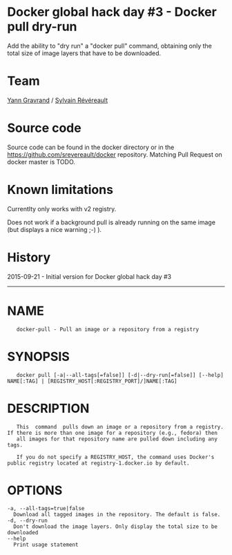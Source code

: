# Docker global hack day #3 - Docker pull dry-run

Add the ability to "dry run" a "docker pull" command, obtaining only the total size of image layers that have to be downloaded.

# Team

[Yann Gravrand](https://twitter.com/ygravrand) / [Sylvain Révéreault](https://twitter.com/srevereault)

# Source code

Source code can be found in the docker directory or in the https://github.com/srevereault/docker repository. Matching Pull Request on docker master is TODO.

# Known limitations

Currentlty only works with v2 registry. 

Does not work if a background pull is already running on the same image (but displays a nice warning ;-) ).

# History 

2015-09-21 - Initial version for Docker global hack day #3 

-------

# NAME
       docker-pull - Pull an image or a repository from a registry

# SYNOPSIS
       docker pull [-a|--all-tags[=false]] [-d|--dry-run[=false]] [--help] NAME[:TAG] | [REGISTRY_HOST[:REGISTRY_PORT]/]NAME[:TAG]

# DESCRIPTION
       This  command  pulls down an image or a repository from a registry. If there is more than one image for a repository (e.g., fedora) then
       all images for that repository name are pulled down including any tags.

       If you do not specify a REGISTRY_HOST, the command uses Docker's public registry located at registry-1.docker.io by default.

# OPTIONS
	-a, --all-tags=true|false
	  Download all tagged images in the repository. The default is false.  
	-d, --dry-run
	  Don't download the image layers. Only display the total size to be downloaded 
	--help
	  Print usage statement

